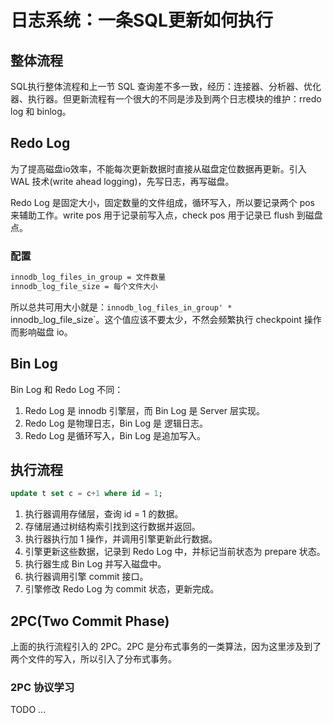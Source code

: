 # 日志系统：一条SQL更新如何执行

## 整体流程
SQL执行整体流程和上一节 SQL 查询差不多一致，经历：连接器、分析器、优化器、执行器。但更新流程有一个很大的不同是涉及到两个日志模块的维护：rredo log 和 binlog。

## Redo Log
为了提高磁盘io效率，不能每次更新数据时直接从磁盘定位数据再更新。引入 WAL 技术(write ahead logging)，先写日志，再写磁盘。

Redo Log 是固定大小，固定数量的文件组成，循环写入，所以要记录两个 pos 来辅助工作。write pos 用于记录前写入点，check pos 用于记录已 flush 到磁盘点。

### 配置
```bash
innodb_log_files_in_group = 文件数量
innodb_log_file_size = 每个文件大小
```

所以总共可用大小就是：`innodb_log_files_in_group' * `innodb_log_file_size`。这个值应该不要太少，不然会频繁执行 checkpoint 操作而影响磁盘 io。

## Bin Log
Bin Log 和 Redo Log 不同：

1. Redo Log 是 innodb 引擎层，而 Bin Log 是 Server 层实现。
2. Redo Log 是物理日志，Bin Log 是 逻辑日志。
3. Redo Log 是循环写入，Bin Log 是追加写入。

## 执行流程
```sql
update t set c = c+1 where id = 1;
```

1. 执行器调用存储层，查询 id = 1 的数据。
1. 存储层通过树结构索引找到这行数据并返回。
1. 执行器执行加 1 操作，并调用引擎更新此行数据。
1. 引擎更新这些数据，记录到 Redo Log 中，并标记当前状态为 prepare 状态。
1. 执行器生成 Bin Log 并写入磁盘中。
1. 执行器调用引擎 commit 接口。
1. 引擎修改 Redo Log 为 commit 状态，更新完成。

## 2PC(Two Commit Phase)
上面的执行流程引入的 2PC。2PC 是分布式事务的一类算法，因为这里涉及到了两个文件的写入，所以引入了分布式事务。

### 2PC 协议学习
TODO ...
